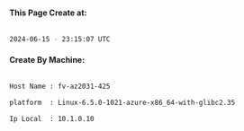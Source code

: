 
   
#### This Page Create at:

```bash

2024-06-15 - 23:15:07 UTC

```

#### Create By Machine:

```bash

Host Name : fv-az2031-425

platform  : Linux-6.5.0-1021-azure-x86_64-with-glibc2.35

Ip Local  : 10.1.0.10

```

